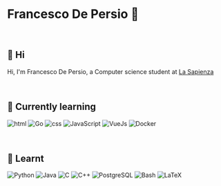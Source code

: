 # Francesco De Persio :telescope:
<br>

## 👋 Hi 

Hi, I'm Francesco De Persio, a Computer science student at [La Sapienza](https://www.uniroma1.it/it/pagina-strutturale/home)  

<br>

## 📖 Currently learning

<p>
  <img alt="html" src="https://img.shields.io/badge/-HTML-yellow?logo=html5">
  <img alt="Go" src="https://img.shields.io/badge/-GoLang-86cccf?logo=Go">
  <img alt="css" src="https://img.shields.io/badge/-CSS-blue?logo=css3">
  <img alt="JavaScript" src="https://img.shields.io/badge/-JavaScript-black?logo=JavaScript">
  <img alt="VueJs" src="https://img.shields.io/badge/-VueJs-509463?logo=Vue.js">
  <img alt="Docker" src="https://img.shields.io/badge/-Docker-58acec?logo=Docker">
</p>

<br>

## 📒 Learnt

<p>
  <img alt="Python" src="https://img.shields.io/badge/-Python-yellow?logo=Python">
  <img alt="Java" src="https://img.shields.io/badge/-Java-blue?logo=Oracle">
  <img alt="C" src="https://img.shields.io/badge/-C-223e98?logo=C">
  <img alt="C++" src="https://img.shields.io/badge/-C++-blue?logo=C%2B%2B&">
  <img alt="PostgreSQL" src="https://img.shields.io/badge/-PostgreSQL-white?logo=PostgreSQL">
  <img alt="Bash" src="https://img.shields.io/badge/-Bash-black?logo=GNU Bash">
  <img alt="LaTeX" src="https://img.shields.io/badge/-LaTeX-388879?logo=LaTeX">
  
  
</p>

<!---
FraDepe/FraDepe is a ✨ special ✨ repository because its `README.md` (this file) appears on your GitHub profile.
You can click the Preview link to take a look at your changes.
--->
